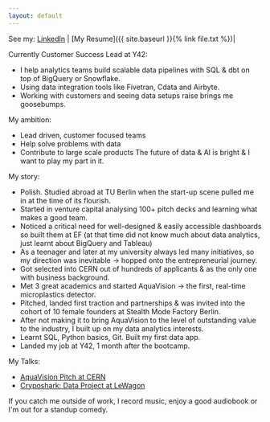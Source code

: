 ```yaml
---
layout: default
---
```

See my:     [LinkedIn](https://www.linkedin.com/in/natalia-walentynowicz/)  \|   [My Resume]({{ site.baseurl }}{% link file.txt %})\|

Currently Customer Success Lead at Y42:
- I help analytics teams build scalable data pipelines with SQL & dbt on top of BigQuery or Snowflake. 
- Using data integration tools like Fivetran, Cdata and Airbyte. 
- Working with customers and seeing data setups raise brings me goosebumps.

My ambition:
- Lead driven, customer focused teams
- Help solve problems with data
- Contribute to large scale products
The future of data & AI is bright & I want to play my part in it.

My story: 
- Polish. Studied abroad at TU Berlin when the start-up scene pulled me in at the time of its flourish. 
- Started in venture capital analysing 100+ pitch decks and learning what makes a good team.
- Noticed a critical need for well-designed & easily accessible dashboards so built them at EF (at that time did not know much about data analytics, just learnt about BigQuery and Tableau)
- As a teenager and later at my university always led many initiatives, so my direction was inevitable -> hopped onto the entrepreneurial journey.
- Got selected into CERN out of hundreds of applicants & as the only one with business background.
- Met 3 great academics and started AquaVision → the first, real-time microplastics detector.
- Pitched, landed first traction and partnerships & was invited into the cohort of 10 female founders at Stealth Mode Factory Berlin.
- After not making it to bring AquaVision to the level of outstanding value to the industry, I built up on my data analytics interests. 
- Learnt SQL, Python basics, Git. Built my first data app.
- Landed my job at Y42, 1 month after the bootcamp.

My Talks:
- [AquaVision Pitch at CERN](https://cds.cern.ch/record/2687259) 
- [Cryposhark: Data Project at LeWagon](https://www.youtube.com/watch?v=kXXJDpDmdVM&t=4336s)


If you catch me outside of work, I record music, enjoy a good audiobook or I'm out for a standup comedy.